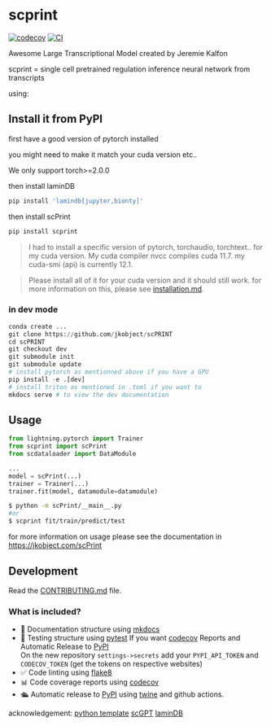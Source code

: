 
# scprint

[![codecov](https://codecov.io/gh/jkobject/scPRINT/branch/main/graph/badge.svg?token=scPRINT_token_here)](https://codecov.io/gh/jkobject/scPRINT)
[![CI](https://github.com/jkobject/scPRINT/actions/workflows/main.yml/badge.svg)](https://github.com/jkobject/scPRINT/actions/workflows/main.yml)

Awesome Large Transcriptional Model created by Jeremie Kalfon

scprint = single cell pretrained regulation inference neural network from transcripts

using: 


## Install it from PyPI

first have a good version of pytorch installed

you might need to make it match your cuda version etc..

We only support torch>=2.0.0

then install laminDB

```bash
pip install 'lamindb[jupyter,bionty]'
```

then install scPrint

```bash
pip install scprint
```

> I had to install a specific version of pytorch, torchaudio, torchtext.. for my cuda version.
My cuda compiler nvcc compiles cuda 11.7. my cuda-smi (api) is currently 12.1.

> Please install all of it for your cuda version and it should still work. for more information on this, please see [installation.md](installation.md).

### in dev mode

```python
conda create ...
git clone https://github.com/jkobject/scPRINT
cd scPRINT
git checkout dev
git submodule init
git submodule update
# install pytorch as mentionned above if you have a GPU
pip install -e .[dev]
# install triton as mentioned in .toml if you want to
mkdocs serve # to view the dev documentation
```

## Usage

```py
from lightning.pytorch import Trainer
from scprint import scPrint
from scdataloader import DataModule

...
model = scPrint(...)
trainer = Trainer(...)
trainer.fit(model, datamodule=datamodule)
```

```bash
$ python -m scPrint/__main__.py
#or
$ scprint fit/train/predict/test
```

for more information on usage please see the documentation in https://jkobject.com/scPrint

## Development

Read the [CONTRIBUTING.md](CONTRIBUTING.md) file.

### What is included?

- 📃 Documentation structure using [mkdocs](http://www.mkdocs.org)
- 🧪 Testing structure using [pytest](https://docs.pytest.org/en/latest/)
  If you want [codecov](https://about.codecov.io/sign-up/) Reports and Automatic Release to [PyPI](https://pypi.org)  
  On the new repository `settings->secrets` add your `PYPI_API_TOKEN` and `CODECOV_TOKEN` (get the tokens on respective websites)
- ✅ Code linting using [flake8](https://flake8.pycqa.org/en/latest/)
- 📊 Code coverage reports using [codecov](https://about.codecov.io/sign-up/)
- 🛳️ Automatic release to [PyPI](https://pypi.org) using [twine](https://twine.readthedocs.io/en/latest/) and github actions.


acknowledgement:
[python template](https://github.com/rochacbruno/python-project-template)
[scGPT]()
[laminDB]()
